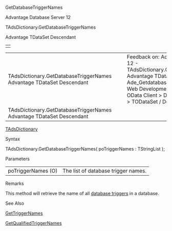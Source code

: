 GetDatabaseTriggerNames




Advantage Database Server 12  

TAdsDictionary.GetDatabaseTriggerNames

Advantage TDataSet Descendant

|  |
| --- |
|  |

|  |  |  |  |  |
| --- | --- | --- | --- | --- |
| TAdsDictionary.GetDatabaseTriggerNames  Advantage TDataSet Descendant |  |  | Feedback on: Advantage Database Server 12 - TAdsDictionary.GetDatabaseTriggerNames Advantage TDataSet Descendant Ade\_Getdatabasetriggernames Advantage Web Development > Advantage Delphi OData Client > Delphi OData Components > TODataSet / Dear Support Staff, |  |
| TAdsDictionary.GetDatabaseTriggerNames  Advantage TDataSet Descendant |  |  |  |  |

[TAdsDictionary](ade_tadsdictionary.htm)

Syntax

TAdsDictionary.GetDatabaseTriggerNames( poTriggerNames : TStringList );

Parameters

|  |  |
| --- | --- |
| poTriggerNames (O) | The list of database trigger names. |

Remarks

This method will retrieve the name of all [database triggers](master_database_triggers.htm) in a database.

See Also

[GetTriggerNames](ade_gettriggernames.htm)

[GetQualifiedTriggerNames](ade_getqualifiedtriggernames.htm)